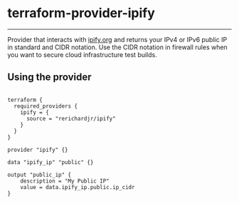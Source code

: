 # terraform-provider-ipify
---

Provider that interacts with [ipify.org](https://ipify.org/) and returns your IPv4 or IPv6 public IP in standard and CIDR notation.
Use the CIDR notation in firewall rules when you want to secure cloud infrastructure test builds.

## Using the provider

```hcl

terraform {
  required_providers {
    ipify = {
      source = "rerichardjr/ipify"
    }
  }
}

provider "ipify" {}

data "ipify_ip" "public" {}

output "public_ip" {
	description = "My Public IP"
	value = data.ipify_ip.public.ip_cidr
}
```